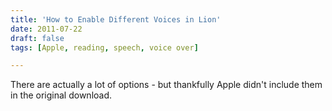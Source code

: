 ```yaml
---
title: 'How to Enable Different Voices in Lion'
date: 2011-07-22
draft: false
tags: [Apple, reading, speech, voice over]

---
```


There are actually a lot of options - but thankfully Apple didn't include them in the original download.